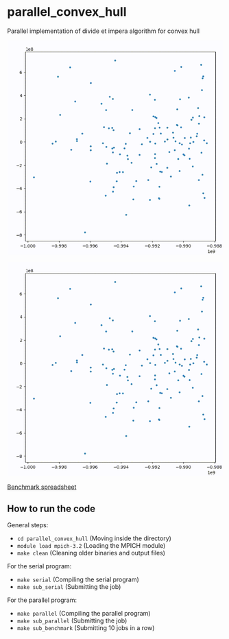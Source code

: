 # parallel_convex_hull
Parallel implementation of divide et impera algorithm for convex hull

![](https://github.com/joy-battocchio/parallel_convex_hull/blob/main/Serial_plotting.gif)

![](https://github.com/joy-battocchio/parallel_convex_hull/blob/main/Parallel_plotting.gif)

[Benchmark spreadsheet](https://docs.google.com/spreadsheets/d/1AfCg2CoH7EQCHtPAphq1yIljPKH1MVXR2ypcxep76lI/edit?usp=sharing)


## How to run the code
General steps:

+ `cd parallel_convex_hull` (Moving inside the directory)
+ `module load mpich-3.2` (Loading the MPICH module)
+ `make clean` (Cleaning older binaries and output files)

For the serial program:

+ `make serial` (Compiling the serial program)
+ `make sub_serial` (Submitting the job)

For the parallel program:
+ `make parallel` (Compiling the parallel program)
+ `make sub_parallel` (Submitting the job)
+ `make sub_benchmark` (Submitting 10 jobs in a row)






